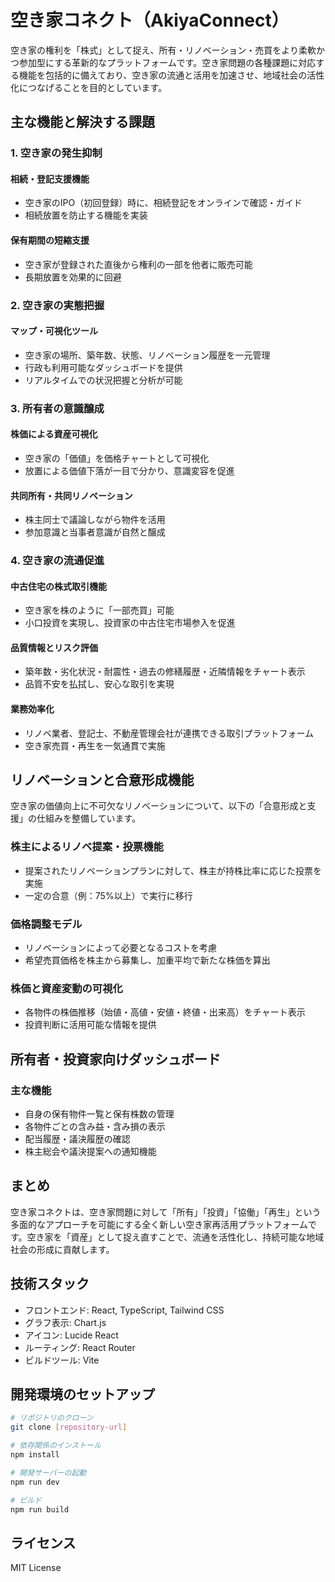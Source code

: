 # 空き家コネクト（AkiyaConnect）

空き家の権利を「株式」として捉え、所有・リノベーション・売買をより柔軟かつ参加型にする革新的なプラットフォームです。空き家問題の各種課題に対応する機能を包括的に備えており、空き家の流通と活用を加速させ、地域社会の活性化につなげることを目的としています。

## 主な機能と解決する課題

### 1. 空き家の発生抑制

#### 相続・登記支援機能
- 空き家のIPO（初回登録）時に、相続登記をオンラインで確認・ガイド
- 相続放置を防止する機能を実装

#### 保有期間の短縮支援
- 空き家が登録された直後から権利の一部を他者に販売可能
- 長期放置を効果的に回避

### 2. 空き家の実態把握

#### マップ・可視化ツール
- 空き家の場所、築年数、状態、リノベーション履歴を一元管理
- 行政も利用可能なダッシュボードを提供
- リアルタイムでの状況把握と分析が可能

### 3. 所有者の意識醸成

#### 株価による資産可視化
- 空き家の「価値」を価格チャートとして可視化
- 放置による価値下落が一目で分かり、意識変容を促進

#### 共同所有・共同リノベーション
- 株主同士で議論しながら物件を活用
- 参加意識と当事者意識が自然と醸成

### 4. 空き家の流通促進

#### 中古住宅の株式取引機能
- 空き家を株のように「一部売買」可能
- 小口投資を実現し、投資家の中古住宅市場参入を促進

#### 品質情報とリスク評価
- 築年数・劣化状況・耐震性・過去の修繕履歴・近隣情報をチャート表示
- 品質不安を払拭し、安心な取引を実現

#### 業務効率化
- リノベ業者、登記士、不動産管理会社が連携できる取引プラットフォーム
- 空き家売買・再生を一気通貫で実施

## リノベーションと合意形成機能

空き家の価値向上に不可欠なリノベーションについて、以下の「合意形成と支援」の仕組みを整備しています。

### 株主によるリノベ提案・投票機能
- 提案されたリノベーションプランに対して、株主が持株比率に応じた投票を実施
- 一定の合意（例：75%以上）で実行に移行

### 価格調整モデル
- リノベーションによって必要となるコストを考慮
- 希望売買価格を株主から募集し、加重平均で新たな株価を算出

### 株価と資産変動の可視化
- 各物件の株価推移（始値・高値・安値・終値・出来高）をチャート表示
- 投資判断に活用可能な情報を提供

## 所有者・投資家向けダッシュボード

### 主な機能
- 自身の保有物件一覧と保有株数の管理
- 各物件ごとの含み益・含み損の表示
- 配当履歴・議決履歴の確認
- 株主総会や議決提案への通知機能

## まとめ

空き家コネクトは、空き家問題に対して「所有」「投資」「協働」「再生」という多面的なアプローチを可能にする全く新しい空き家再活用プラットフォームです。空き家を「資産」として捉え直すことで、流通を活性化し、持続可能な地域社会の形成に貢献します。

## 技術スタック

- フロントエンド: React, TypeScript, Tailwind CSS
- グラフ表示: Chart.js
- アイコン: Lucide React
- ルーティング: React Router
- ビルドツール: Vite

## 開発環境のセットアップ

```bash
# リポジトリのクローン
git clone [repository-url]

# 依存関係のインストール
npm install

# 開発サーバーの起動
npm run dev

# ビルド
npm run build
```

## ライセンス

MIT License